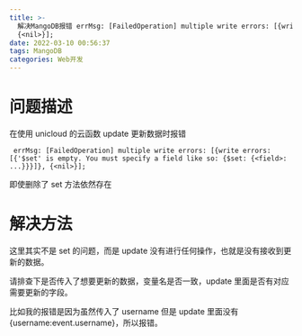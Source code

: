 ```yaml
---
title: >-
  解决MangoDB报错 errMsg: [FailedOperation] multiple write errors: [{write errors: 
  {<nil>}];
date: 2022-03-10 00:56:37
tags: MangoDB
categories: Web开发
---
```


# 问题描述

在使用 unicloud 的云函数 update 更新数据时报错

```
 errMsg: [FailedOperation] multiple write errors: [{write errors: [{'$set' is empty. You must specify a field like so: {$set: {<field>: ...}}}]}, {<nil>}];
```

即使删除了 set 方法依然存在

# 解决方法

这里其实不是 set 的问题，而是 update 没有进行任何操作，也就是没有接收到更新的数据。

请排查下是否传入了想要更新的数据，变量名是否一致，update 里面是否有对应需要更新的字段。

比如我的报错是因为虽然传入了 username 但是 update 里面没有{username:event.username}，所以报错。
